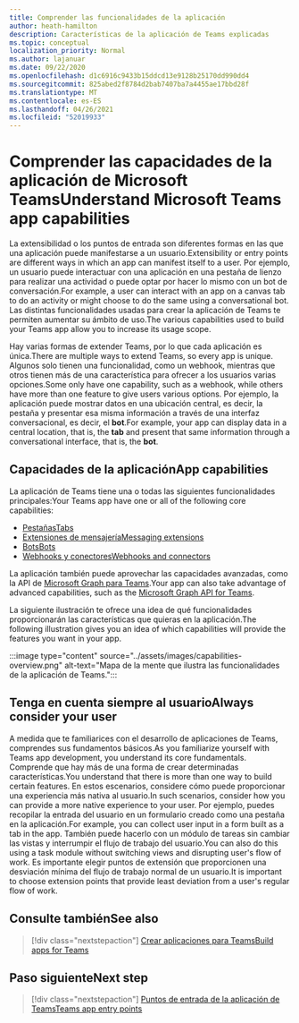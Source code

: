```yaml
---
title: Comprender las funcionalidades de la aplicación
author: heath-hamilton
description: Características de la aplicación de Teams explicadas
ms.topic: conceptual
localization_priority: Normal
ms.author: lajanuar
ms.date: 09/22/2020
ms.openlocfilehash: d1c6916c9433b15ddcd13e9128b25170dd990dd4
ms.sourcegitcommit: 825abed2f8784d2bab7407ba7a4455ae17bbd28f
ms.translationtype: MT
ms.contentlocale: es-ES
ms.lasthandoff: 04/26/2021
ms.locfileid: "52019933"
---
```

# <a name="understand-microsoft-teams-app-capabilities"></a><span data-ttu-id="b8e17-103">Comprender las capacidades de la aplicación de Microsoft Teams</span><span class="sxs-lookup"><span data-stu-id="b8e17-103">Understand Microsoft Teams app capabilities</span></span>

<span data-ttu-id="b8e17-104">La extensibilidad o los puntos de entrada son diferentes formas en las que una aplicación puede manifestarse a un usuario.</span><span class="sxs-lookup"><span data-stu-id="b8e17-104">Extensibility or entry points are different ways in which an app can manifest itself to a user.</span></span> <span data-ttu-id="b8e17-105">Por ejemplo, un usuario puede interactuar con una aplicación en una pestaña de lienzo para realizar una actividad o puede optar por hacer lo mismo con un bot de conversación.</span><span class="sxs-lookup"><span data-stu-id="b8e17-105">For example, a user can interact with an app on a canvas tab to do an activity or might choose to do the same using a conversational bot.</span></span> <span data-ttu-id="b8e17-106">Las distintas funcionalidades usadas para crear la aplicación de Teams te permiten aumentar su ámbito de uso.</span><span class="sxs-lookup"><span data-stu-id="b8e17-106">The various capabilities used to build your Teams app allow you to increase its usage scope.</span></span>

<span data-ttu-id="b8e17-107">Hay varias formas de extender Teams, por lo que cada aplicación es única.</span><span class="sxs-lookup"><span data-stu-id="b8e17-107">There are multiple ways to extend Teams, so every app is unique.</span></span> <span data-ttu-id="b8e17-108">Algunos solo tienen una funcionalidad, como un webhook, mientras que otros tienen más de una característica para ofrecer a los usuarios varias opciones.</span><span class="sxs-lookup"><span data-stu-id="b8e17-108">Some only have one capability, such as a webhook, while others have more than one feature to give users various options.</span></span> <span data-ttu-id="b8e17-109">Por ejemplo, la aplicación puede mostrar datos en  una ubicación central, es decir, la pestaña y presentar esa misma información a través de una interfaz conversacional, es decir, el **bot**.</span><span class="sxs-lookup"><span data-stu-id="b8e17-109">For example, your app can display data in a central location, that is, the **tab** and present that same information through a conversational interface, that is, the **bot**.</span></span>

## <a name="app-capabilities"></a><span data-ttu-id="b8e17-110">Capacidades de la aplicación</span><span class="sxs-lookup"><span data-stu-id="b8e17-110">App capabilities</span></span>

<span data-ttu-id="b8e17-111">La aplicación de Teams tiene una o todas las siguientes funcionalidades principales:</span><span class="sxs-lookup"><span data-stu-id="b8e17-111">Your Teams app have one or all of the following core capabilities:</span></span>

* [<span data-ttu-id="b8e17-112">Pestañas</span><span class="sxs-lookup"><span data-stu-id="b8e17-112">Tabs</span></span>](../tabs/what-are-tabs.md)
* [<span data-ttu-id="b8e17-113">Extensiones de mensajería</span><span class="sxs-lookup"><span data-stu-id="b8e17-113">Messaging extensions</span></span>](../messaging-extensions/what-are-messaging-extensions.md)
* [<span data-ttu-id="b8e17-114">Bots</span><span class="sxs-lookup"><span data-stu-id="b8e17-114">Bots</span></span>](../bots/what-are-bots.md)
* [<span data-ttu-id="b8e17-115">Webhooks y conectores</span><span class="sxs-lookup"><span data-stu-id="b8e17-115">Webhooks and connectors</span></span>](../webhooks-and-connectors/what-are-webhooks-and-connectors.md)

<span data-ttu-id="b8e17-116">La aplicación también puede aprovechar las capacidades avanzadas, como la API de [Microsoft Graph para Teams](https://docs.microsoft.com/graph/teams-concept-overview).</span><span class="sxs-lookup"><span data-stu-id="b8e17-116">Your app can also take advantage of advanced capabilities, such as the [Microsoft Graph API for Teams](https://docs.microsoft.com/graph/teams-concept-overview).</span></span>

<span data-ttu-id="b8e17-117">La siguiente ilustración te ofrece una idea de qué funcionalidades proporcionarán las características que quieras en la aplicación.</span><span class="sxs-lookup"><span data-stu-id="b8e17-117">The following illustration gives you an idea of which capabilities will provide the features you want in your app.</span></span>

:::image type="content" source="../assets/images/capabilities-overview.png" alt-text="Mapa de la mente que ilustra las funcionalidades de la aplicación de Teams.":::

## <a name="always-consider-your-user"></a><span data-ttu-id="b8e17-119">Tenga en cuenta siempre al usuario</span><span class="sxs-lookup"><span data-stu-id="b8e17-119">Always consider your user</span></span>

<span data-ttu-id="b8e17-120">A medida que te familiarices con el desarrollo de aplicaciones de Teams, comprendes sus fundamentos básicos.</span><span class="sxs-lookup"><span data-stu-id="b8e17-120">As you familiarize yourself with Teams app development, you understand its core fundamentals.</span></span> <span data-ttu-id="b8e17-121">Comprende que hay más de una forma de crear determinadas características.</span><span class="sxs-lookup"><span data-stu-id="b8e17-121">You understand that there is more than one way to build certain features.</span></span> <span data-ttu-id="b8e17-122">En estos escenarios, considere cómo puede proporcionar una experiencia más nativa al usuario.</span><span class="sxs-lookup"><span data-stu-id="b8e17-122">In such scenarios, consider how you can provide a more native experience to your user.</span></span>
<span data-ttu-id="b8e17-123">Por ejemplo, puedes recopilar la entrada del usuario en un formulario creado como una pestaña en la aplicación.</span><span class="sxs-lookup"><span data-stu-id="b8e17-123">For example, you can collect user input in a form built as a tab in the app.</span></span> <span data-ttu-id="b8e17-124">También puede hacerlo con un módulo de tareas sin cambiar las vistas y interrumpir el flujo de trabajo del usuario.</span><span class="sxs-lookup"><span data-stu-id="b8e17-124">You can also do this using a task module without switching views and disrupting user's flow of work.</span></span> <span data-ttu-id="b8e17-125">Es importante elegir puntos de extensión que proporcionen una desviación mínima del flujo de trabajo normal de un usuario.</span><span class="sxs-lookup"><span data-stu-id="b8e17-125">It is important to choose extension points that provide least deviation from a user's regular flow of work.</span></span>

## <a name="see-also"></a><span data-ttu-id="b8e17-126">Consulte también</span><span class="sxs-lookup"><span data-stu-id="b8e17-126">See also</span></span>

> [!div class="nextstepaction"]
> [<span data-ttu-id="b8e17-127">Crear aplicaciones para Teams</span><span class="sxs-lookup"><span data-stu-id="b8e17-127">Build apps for Teams</span></span>](../overview.md)
## <a name="next-step"></a><span data-ttu-id="b8e17-128">Paso siguiente</span><span class="sxs-lookup"><span data-stu-id="b8e17-128">Next step</span></span>

> [!div class="nextstepaction"]
> [<span data-ttu-id="b8e17-129">Puntos de entrada de la aplicación de Teams</span><span class="sxs-lookup"><span data-stu-id="b8e17-129">Teams app entry points</span></span>](../concepts/extensibility-points.md)

